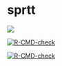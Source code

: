 # sprtt
<a href="https://codecov.io/gh/Lucy-333/sprtt">
  <img src="https://codecov.io/gh/Lucy-333/sprtt/branch/main/graph/badge.svg?token=IQHTDTRBAW"/>
</a>

[![R-CMD-check](https://github.com/Lucy-333/sprtt/actions/workflows/R-CMD-check.yaml/badge.svg)](https://github.com/Lucy-333/sprtt/actions/workflows/R-CMD-check.yaml)

[![R-CMD-check](https://github.com/Lucy-333/sprt/workflows/R-CMD-check/badge.svg)](https://github.com/Lucy-333/sprtt/actions/workflows/R-CMD-full.yaml)




